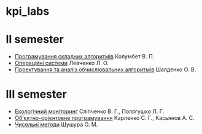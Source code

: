 # kpi_labs
<h1>II semester</h1>
<ul>
  <li>
    <a href=https://github.com/qqlexa/complex_algorithms>Програмування складних алгоритмів</a> Колумбет В. П.
  </li>
  <li>
    <a href=https://github.com/qqlexa/operation_systems>Операційні системи</a> Левченко Л. О.
  </li>
  <li>
    <a href=https://github.com/qqlexa/operation_systems>Проектування та аналіз обчислювальних алгоритмів</a> Шалденко О. В.
  </li>
</ul>

<h1>III semester</h1>
<ul>
  <li>
    <a href=https://github.com/qqlexa/kpi_labs/tree/main/ecological_monitoring>Екологічний моніторинг</a> Сліпченко В. Г., Полягушко Л. Г.
  </li>
  <li>
    <a href=https://github.com/qqlexa/kpi_labs/tree/main/oop>Об'єктно-орієнтовне програмування</a> Карпенко С. Г., Касьянов А. С.
  </li>
  <li>
    <a href=https://github.com/qqlexa/numerical_methodsp>Чисельні методи</a> Шушура О. М.
  </li>
</ul>
